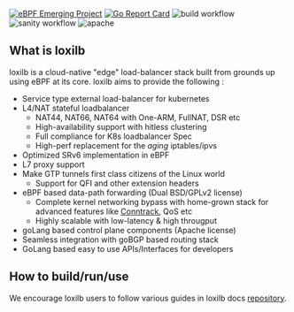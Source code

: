 [![eBPF Emerging Project](https://img.shields.io/badge/ebpf.io-Emerging--Project-success)](https://ebpf.io/projects#loxilb) [![Go Report Card](https://goreportcard.com/badge/github.com/loxilb-io/loxilb)](https://goreportcard.com/report/github.com/loxilb-io/loxilb) ![build workflow](https://github.com/loxilb-io/loxilb/actions/workflows/docker-image.yml/badge.svg) ![sanity workflow](https://github.com/loxilb-io/loxilb/actions/workflows/basic-sanity.yml/badge.svg) ![apache](https://img.shields.io/badge/license-Apache-blue.svg)
## What is loxilb

loxilb is a cloud-native "edge" load-balancer stack built from grounds up using eBPF at its core. loxilb aims to provide the following :

- Service type external load-balancer for kubernetes
- L4/NAT stateful loadbalancer
   * NAT44, NAT66, NAT64 with One-ARM, FullNAT, DSR etc
   * High-availability support with hitless clustering
   * Full compliance for K8s loadbalancer Spec
   * High-perf replacement for the *aging* iptables/ipvs 
-  Optimized SRv6 implementation in eBPF 
-  L7 proxy support
-  Make GTP tunnels first class citizens of the Linux world 
   * Support for QFI and other extension headers
-  eBPF based data-path forwarding (Dual BSD/GPLv2 license)
   * Complete kernel networking bypass with home-grown stack for advanced features like [Conntrack](https://thermalcircle.de/doku.php?id=blog:linux:connection_tracking_1_modules_and_hooks), QoS etc
   * Highly scalable with low-latency & high througput 
-  goLang based control plane components (Apache license)
-  Seamless integration with goBGP based routing stack
-  GoLang based easy to use APIs/Interfaces for developers

## How to build/run/use

We encourage loxilb users to follow various guides in loxilb docs [repository](https://github.com/loxilb-io/loxilbdocs).
